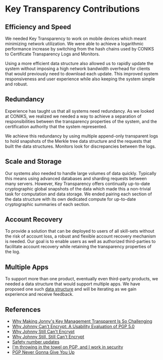 # Key Transparency Contributions

## Efficiency and Speed

We needed Key Transparency to work on mobile devices which meant minimizing
network utilization. We were able to achieve a logarithmic performance increase
by switching from the hash chains used by CONIKS to Certificate Transparency
Logs and Monitors. 

Using a more efficient data structure also allowed us to rapidly update the
system without imposing a high network bandwidth overhead for clients that
would previously need to download each update.  This improved system
responsiveness and user experience while also keeping the system simple and
robust. 

## Redundancy

Experience has taught us that all systems need redundancy.  As we looked at
CONIKS, we realized we needed a way to achieve a separation of responsibilities
between the transparency properties of the system, and the certification
authority that the system represented. 

We achieve this redundancy by using multiple append-only transparent logs to
hold snapshots of the Merkle tree data structure and the requests that built
the data structures. Monitors look for discrepancies between the logs. 

## Scale and Storage

Our systems also needed to handle large volumes of data quickly. Typically this
means using advanced databases and sharding requests between many servers.
However, Key Transparency offers continually up-to-date cryptographic global
snapshots of the data which made this a non-trivial task for computation and
data storage. We ended pairing each section of the data structure with its own
dedicated compute for up-to-date cryptographic summaries of each section. 

## Account Recovery

To provide a solution that can be deployed to users of all skill-sets without
the risk of account loss, a robust and flexible account recovery mechanism is
needed. Our goal is to enable users as well as authorized third-parties to
facilitate account recovery while retaining the transparency properties of the
log.

## Multiple Apps

To support more than one product, eventually even third-party products, we
needed a data structure that would support multiple apps. We have proposed one
such [data
structure](https://github.com/google/key-transparency/blob/master/core/proto/keytransparency_v1_types/keytransparency_v1_types.proto#L40)
and will be iterating as we gain experience and receive feedback.

## References
*   [Why Making Jonny's Key Management Transparent Is So Challenging ](https://freedom-to-tinker.com/2016/03/31/why-making-johnnys-key-management-transparent-is-so-challenging/)
*   [Why Johnny Can't Encrypt: A Usability Evaluation of PGP 5.0](http://www.gaudior.net/alma/johnny.pdf)
*   [Why Johnny Still Can't Encrypt](https://pdfs.semanticscholar.org/c456/13ad59d4ad27a85322807a9a3e8532d978c5.pdf)
*   [Why Johnny Still, Still Can't Encrypt](https://arxiv.org/pdf/1510.08555v2.pdf)
*   [Safety number updates](https://whispersystems.org/blog/safety-number-updates/)
*   [I'm throwing in the towel on PGP, and I work in security](http://arstechnica.com/security/2016/12/op-ed-im-giving-up-on-pgp/) 
*   [PGP Never Gonna Give You Up](https://cpbotha.net/2016/12/11/pgp-never-gonna-give-you-up/)
